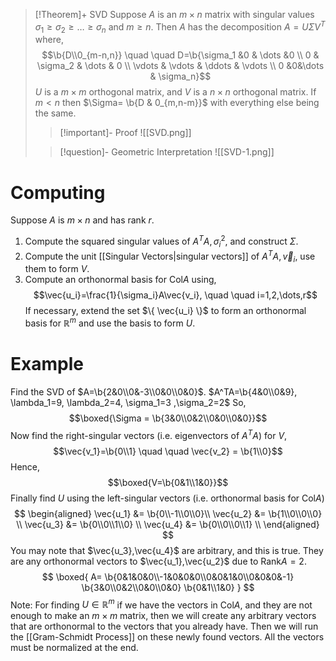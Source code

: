 >[!Theorem]+ SVD
>Suppose $A$ is an $m \times n$ matrix with singular values $\sigma_1 \ge \sigma_2 \ge \dots \ge \sigma_n$ and $m \ge n$. Then $A$ has the decomposition $A=U\Sigma V^T$ where,
>$$\b{D\\0_{m-n,n}} \quad \quad D=\b{\sigma_1 &0 & \dots &0 \\ 0 & \sigma_2 & \dots & 0 \\ \vdots & \vdots & \ddots & \vdots \\ 0 &0&\dots & \sigma_n}$$
>$U$ is a $m \times m$ orthogonal matrix, and $V$ is a $n \times n$ orthogonal matrix.
>If $m < n$ then $\Sigma= \b{D & 0_{m,n-m}}$ with everything else being the same.
>>[!important]- Proof
>>![[SVD.png]]
>
>>[!question]- Geometric Interpretation
>>![[SVD-1.png]]
$\newcommand\b[1]{\begin{bmatrix}#1\end{bmatrix}}$ 
# Computing 
Suppose $A$ is $m \times n$ and has rank $r$.
1. Compute the squared singular values of $A^TA,\sigma_i^2$, and construct $\Sigma$.
2. Compute the unit [[Singular Vectors|singular vectors]] of $A^TA, \vec{v}_i$, use them to form $V$.
3. Compute an orthonormal basis for $\text{Col}A$ using,
$$\vec{u_i}=\frac{1}{\sigma_i}A\vec{v_i}, \quad \quad i=1,2,\dots,r$$
If necessary, extend the set $\{ \vec{u_i} \}$ to form an orthonormal basis for $\mathbb{R}^m$ and use the basis to form $U$.

# Example
Find the SVD of $A=\b{2&0\\0&-3\\0&0\\0&0}$.
$A^TA=\b{4&0\\0&9}, \lambda_1=9, \lambda_2=4, \sigma_1=3 ,\sigma_2=2$
So, $$\boxed{\Sigma = \b{3&0\\0&2\\0&0\\0&0}}$$
Now find the right-singular vectors (i.e. eigenvectors of $A^TA$) for $V$,
$$\vec{v_1}=\b{0\\1} \quad \quad \vec{v_2} = \b{1\\0}$$
Hence, $$\boxed{V=\b{0&1\\1&0}}$$
Finally find $U$ using the left-singular vectors (i.e. orthonormal basis for $\text{Col}A$)
$$
\begin{aligned}
\vec{u_1} &= \b{0\\-1\\0\\0}\\
\vec{u_2} &= \b{1\\0\\0\\0} \\
\vec{u_3} &= \b{0\\0\\1\\0} \\
\vec{u_4} &= \b{0\\0\\0\\1} \\
\end{aligned}
$$
You may note that $\vec{u_3},\vec{u_4}$ are arbitrary, and this is true. They are any orthonormal vectors to $\vec{u_1},\vec{u_2}$ due to $\text{Rank}A=2$.
$$
\boxed{
A=
\b{0&1&0&0\\-1&0&0&0\\0&0&1&0\\0&0&0&-1}
\b{3&0\\0&2\\0&0\\0&0}
\b{0&1\\1&0}
}
$$
Note: For finding $U \in \mathbb{R}^m$ if we have the vectors in $\text{Col} A$, and they are not enough to make an $m \times m$ matrix, then we will create any arbitrary vectors that are orthonormal to the vectors that you already have. Then we will run the [[Gram-Schmidt Process]] on these newly found vectors. All the vectors must be normalized at the end.